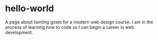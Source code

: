 # hello-world
A page about fainting goats for a modern web design course.
I am in the process of learning how to code so I can begin a career in web development.
